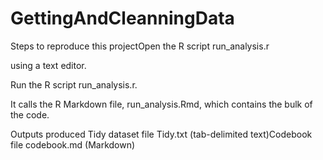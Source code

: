 # GettingAndCleanningData

Steps to reproduce this projectOpen the R script 
run_analysis.r 

using a text editor.

Run the R script run_analysis.r.

It calls the R Markdown file, 
run_analysis.Rmd, 
which contains the bulk of the code.


Outputs produced Tidy dataset file Tidy.txt (tab-delimited text)Codebook file 
codebook.md (Markdown)
